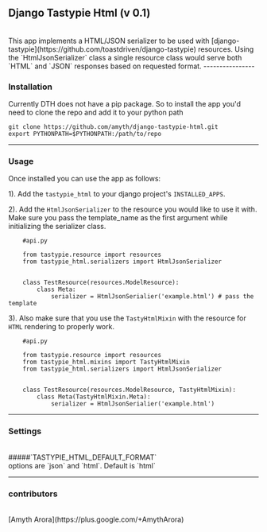 ## Django Tastypie Html (v 0.1)
<br>
This app implements a HTML/JSON serializer to be used with [django-tastypie](https://github.com/toastdriven/django-tastypie) resources. Using the `HtmlJsonSerializer` class a single resource class would serve both `HTML` and `JSON` responses based on requested format.
----------------

### Installation

Currently DTH does not have a pip package. So to install the app you'd need to clone the repo and add it to your python path

```
git clone https://github.com/amyth/django-tastypie-html.git
export PYTHONPATH=$PYTHONPATH:/path/to/repo
```
----------------

### Usage

Once installed you can use the app as follows:

1). Add the `tastypie_html` to your django project's `INSTALLED_APPS`.

2). Add the `HtmlJsonSerializer` to the resource you would like to use it with. Make sure you pass the template_name as the first argument while initializing the serializer class.

```
    #api.py
    
    from tastypie.resource import resources
    from tastypie_html.serializers import HtmlJsonSerializer
    
    
    class TestResource(resources.ModelResource):
        class Meta:
            serializer = HtmlJsonSerialier('example.html') # pass the template
```

3). Also make sure that you use the `TastyHtmlMixin` with the resource for `HTML` rendering to properly work.

```
    #api.py
    
    from tastypie.resource import resources
    from tastypie_html.mixins import TastyHtmlMixin
    from tastypie_html.serializers import HtmlJsonSerializer
    
    
    class TestResource(resources.ModelResource, TastyHtmlMixin):
        class Meta(TastyHtmlMixin.Meta):
            serializer = HtmlJsonSerialier('example.html')
```
----------------

### Settings

<br>
#####`TASTYPIE_HTML_DEFAULT_FORMAT`
<br>
options are `json` and `html`. Default is `html`

----------------

### contributors
<br>
[Amyth Arora](https://plus.google.com/+AmythArora)
